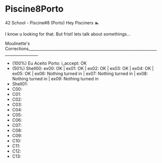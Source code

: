# Piscine8Porto
42 School - Piscine#8 (Porto)
Hey Pisciners 🏊

I know u looking for that. But frist! lets talk about somethings...


 Moulinette's Corrections___________________________________________________________________________________
 * (100%) Eu Aceito Porto: i_accept: OK
 * (50%) Shell00: ex00: OK | ex01: OK | ex02: OK | ex03: OK | ex04: OK | ex05: OK | ex06: Nothing turned in | ex07: Nothing turned in | ex08: Nothing turned in | ex09: Nothing turned in
 * Shell01:
 * C00:
 * C01:
 * C02:
 * C03:
 * C04:
 * C05:
 * C06:
 * C07:
 * C08:
 * C09:
 * C10:
 * C11:
 * C12:
 * C13:

